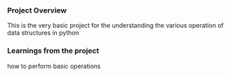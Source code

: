 ### Project Overview

 This is the very basic project for the understanding the various operation of data structures in python


### Learnings from the project

 how to perform basic operations


